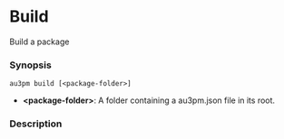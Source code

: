 # Build
Build a package

### Synopsis

```
au3pm build [<package-folder>]
```

* __\<package-folder>__: A folder containing a au3pm.json file in its root.

### Description
